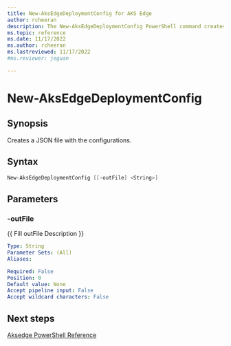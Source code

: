 ```yaml
---
title: New-AksEdgeDeploymentConfig for AKS Edge
author: rcheeran
description: The New-AksEdgeDeploymentConfig PowerShell command creates the configs needed for as new AksEdge deployment 
ms.topic: reference
ms.date: 11/17/2022
ms.author: rcheeran 
ms.lastreviewed: 11/17/2022
#ms.reviewer: jeguan

---
```


# New-AksEdgeDeploymentConfig

## Synopsis

Creates a JSON file with the configurations.

## Syntax


```powershell
New-AksEdgeDeploymentConfig [[-outFile] <String>]
```

## Parameters
### -outFile
{{ Fill outFile Description }}

```yaml
Type: String
Parameter Sets: (All)
Aliases:

Required: False
Position: 0
Default value: None
Accept pipeline input: False
Accept wildcard characters: False
```
## Next steps

[Aksedge PowerShell Reference](./index.md)
